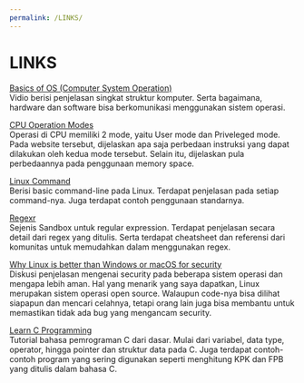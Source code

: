 ```yaml
---
permalink: /LINKS/
---
```


# LINKS

[Basics of OS (Computer System Operation)](https://www.youtube.com/watch?v=VjPgYcQqqN0&ab_channel=NesoAcademy)<br>
Vidio berisi penjelasan singkat struktur komputer. Serta bagaimana, hardware dan software bisa berkomunikasi menggunakan sistem operasi.

[CPU Operation Modes](http://resource.renesas.com/lib/eng/e_learnig/sh4/07/index.html)<br>
Operasi di CPU memiliki 2 mode, yaitu User mode dan Priveleged mode. Pada website tersebut, dijelaskan apa saja perbedaan instruksi yang dapat dilakukan oleh kedua mode tersebut. Selain itu, dijelaskan pula perbedaannya pada penggunaan memory space.

[Linux Command](https://www.hostinger.com/tutorials/linux-commands)<br>
Berisi basic command-line pada Linux. Terdapat penjelasan pada setiap command-nya. Juga terdapat contoh penggunaan standarnya.

[Regexr](https://regexr.com/)<br>
Sejenis Sandbox untuk regular expression. Terdapat penjelasan secara detail dari regex yang ditulis. Serta terdapat cheatsheet dan referensi dari komunitas untuk memudahkan dalam menggunakan regex.

[Why Linux is better than Windows or macOS for security](https://www.computerworld.com/article/3252823/why-linux-is-better-than-windows-or-macos-for-security.html)<br>
Diskusi penjelasan mengenai security pada beberapa sistem operasi dan mengapa lebih aman. Hal yang menarik yang saya dapatkan, Linux merupakan sistem operasi open source. Walaupun code-nya bisa dilihat siapapun dan mencari celahnya, tetapi orang lain juga bisa membantu untuk memastikan tidak ada bug yang mengancam security.

[Learn C Programming](https://www.programiz.com/c-programming)<br>
Tutorial bahasa pemrograman C dari dasar. Mulai dari variabel, data type, operator, hingga pointer dan struktur data pada C. Juga terdapat contoh-contoh program yang sering digunakan seperti menghitung KPK dan FPB yang ditulis dalam bahasa C.
